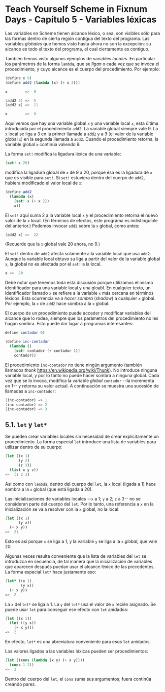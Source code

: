 # Teach Yourself Scheme in Fixnum Days - Capítulo 5 - Variables léxicas

Las variables en Scheme tienen alcance léxico, o sea, son visibles sólo para las formas dentro de cierta región contigua del texto del programa. Las variables *globales* que hemos visto hasta ahora no son la excepción: su alcance es todo el texto del programa, el cual ciertamente es contiguo.

También hemos visto algunos ejemplos de variables *locales*.  En particular los parámetros de la forma `lambda`,
que se *ligan* o cada vez que se invoca el procedimiento, y cuyo alcance es el cuerpo del procedimiento.  Por ejemplo:

```scheme
(define x 9)
(define add2 (lambda (x) (+ x 2)))

x        =>  9

(add2 3) =>  5
(add2 x) =>  11

x        =>  9
```

Aquí vemos que hay una variable global `x` y una variable local `x`, esta última introducida por el procedimiento `add2`.  La variable global siempre vale 9.  La `x` local se liga a 3 en la primer llamada a `add2` y a 9 (el valor de la variable global `x`) en la segunda llamada a `add2`. Cuando el procedimiento retorna, la variable global `x` continúa valiendo 9.

La forma `set!` modifica la ligadura léxica de una variable:

```scheme
(set! x 20)
```

modifica la ligadura global de `x` de 9 a 20, porque ésa es la ligadura de `x` que es visible para `set!`.  Si `set!` estuviera dentro del cuerpo de `add2`, hubiera modificado el valor local de `x`:

```scheme
(define add2
  (lambda (x)
    (set! x (+ x 2))
    x))
```

El `set!` aquí suma 2 a la variable local `x` y el procedimiento retorna el nuevo valor de la `x` local.  (En términos de efectos, este programa es indistinguible del anterior.) Podemos invocar `add2` sobre la `x` global, como antes:

```scheme
(add2 x) =>  22
```

(Recuerde que la `x` global vale 20 ahora, no 9.)

El `set!` dentro de `add2` afecta solamente a la variable local que usa `add2`.  Aunque la variable local obtuvo su liga a partir del valor de la variable global `x`, la global no es afectada por el `set!` a la local.

```scheme
x =>  20
```

Debe notar que tenemos toda esta discusión porque utilizamos el mismo identificador para una variable local y una gloabl.  En cualquier texto, un identificador llamado `x` se refiere a la variable `x` más cercana en términos léxicos.  Esta ocurrencia va a *hacer sombra* (*shadow*) a cualquier `x` global.  Por ejemplo, la `x` de `add2` hace sombra a la `x` global.

El cuerpo de un procedimiento puede acceder y modificar variables del alcance que lo rodea, siempre que los parámetros del procedimiento no les hagan sombra.  Esto puede dar lugar a programas interesantes:

```scheme
define contador 0)

(define inc-contador
  (lambda ()
    (set! contador (+ contador 1))
    contador))
```

El procedimiento `inc-contador` no tiene ningún argumento (también llamados *thunk* https://en.wikipedia.org/wiki/Thunk). No introduce ninguna variable local, y por lo tanto no puede hacer sombra a ninguna global.  Cada vez que se lo invoca, modifica la variable *global* `contador` --la incrementa en 1-- y retorna su valor actual.  A continuación se muestra una sucesión de llamadas a `inc-contador`:

```scheme
(inc-contador) => 1
(inc-contador) => 2
(inc-contador) => 3
```

## 5.1. `let` y `let*`

Se pueden crear variables locales sin necesidad de crear explícitamente un procedimiento.  La forma especial `let` introduce una lista de variables para utilizar dentro de su cuerpo:

```scheme
(let ((x 1)
      (y 2)
      (z 3))
  (list x y z))
=>  (1 2 3)
```

Así como con `lambda`, dentro del cuerpo del `let`, la `x` local (ligada a 1) hace sombra a la `x` global (que está ligada a 20).

Las inicializaciones de variables locales --`x` a 1; `y` a 2; `z` a 3-- no se consideran parte del cuerpo del `let`.  Por lo tanto, una referencia a `x` en la inicialización se va a resolver con la `x` global, no la local:

```scheme
(let ((x 1)
      (y x))
  (+ x y))
=>  21
```

Esto es así porque `x` se liga a 1, y la variable `y` se liga a la `x` *global*, que vale 20.

Algunas veces resulta conveniente que la lista de variables del `let` se introduzca en secuencia, de tal manera que la inicialización de variables que aparecen después puedan usar el alcance léxico de las precedentes.  La forma especial `let*` hace justamente eso:

```scheme
(let* ((x 1)
       (y x))
  (+ x y))
=>  2
```

La `x` del `let*` se liga a 1.  La `y` del `let*` usa el valor de `x` recién asignado.  Se puede usar `let` para conseguir ese efecto con `let` anidados:

```scheme
(let ((x 1))
  (let ((y x))
    (+ x y)))
=>  2
```

En efecto, `let*` es una abreviatura conveniente para esos `let` anidados.

Los valores ligados a las variables léxicas pueden ser procedimientos:

```scheme
(let ((cons (lambda (x y) (+ x y))))
  (cons 1 2))
=>  3
```

Dentro del cuerpo del `let`, el `cons` suma sus argumentos, fuera continúa creando pares.

